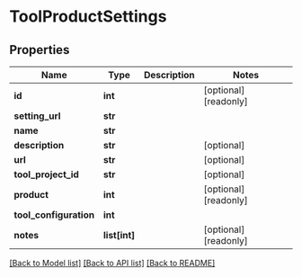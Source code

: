 # ToolProductSettings

## Properties
Name | Type | Description | Notes
------------ | ------------- | ------------- | -------------
**id** | **int** |  | [optional] [readonly] 
**setting_url** | **str** |  | 
**name** | **str** |  | 
**description** | **str** |  | [optional] 
**url** | **str** |  | [optional] 
**tool_project_id** | **str** |  | [optional] 
**product** | **int** |  | [optional] [readonly] 
**tool_configuration** | **int** |  | 
**notes** | **list[int]** |  | [optional] [readonly] 

[[Back to Model list]](../README.md#documentation-for-models) [[Back to API list]](../README.md#documentation-for-api-endpoints) [[Back to README]](../README.md)


